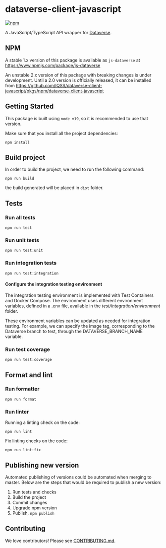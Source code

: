 # dataverse-client-javascript

[![npm](https://img.shields.io/npm/v/js-dataverse.svg)](https://www.npmjs.com/package/js-dataverse)

A JavaScript/TypeScript API wrapper for [Dataverse](http://guides.dataverse.org/en/latest/api/).

## NPM

A stable 1.x version of this package is available as `js-dataverse` at https://www.npmjs.com/package/js-dataverse

An unstable 2.x version of this package with breaking changes is under development. Until a 2.0 version is officially released, it can be installed from https://github.com/IQSS/dataverse-client-javascript/pkgs/npm/dataverse-client-javascript

## Getting Started

This package is built using `node v19`, so it is recommended to use that version.

Make sure that you install all the project dependencies:

`npm install`

## Build project

In order to build the project, we need to run the following command:

`npm run build`

the build generated will be placed in `dist` folder.

## Tests

### Run all tests

`npm run test`

### Run unit tests

`npm run test:unit`

### Run integration tests

`npm run test:integration`

#### Configure the integration testing environment

The integration testing environment is implemented with Test Containers and Docker Compose. The environment uses different environment variables, defined in a .env file, available in the _test/integration/environment_ folder.

These environment variables can be updated as needed for integration testing. For example, we can specify the image tag, corresponding to the Dataverse branch to test, through the DATAVERSE_BRANCH_NAME variable.

### Run test coverage

`npm run test:coverage`

## Format and lint

### Run formatter

`npm run format`

### Run linter

Running a linting check on the code:

`npm run lint`

Fix linting checks on the code:

`npm run lint:fix`

## Publishing new version

Automated publishing of versions could be automated when merging to master. Below are the steps that would be required to publish a new version:

1. Run tests and checks
2. Build the project
3. Commit changes
4. Upgrade npm version
5. Publish, `npm publish`

## Contributing

We love contributors! Please see [CONTRIBUTING.md](CONTRIBUTING.md).
